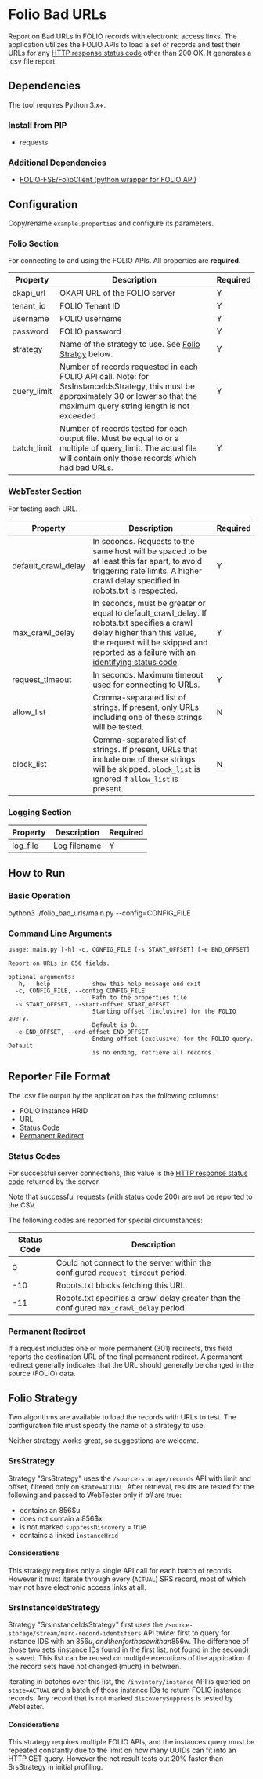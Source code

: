 # Folio Bad URLs

Report on Bad URLs in FOLIO records with electronic access links.  The application utilizes the FOLIO APIs to load a set of records and test their URLs for any [HTTP response status code](#status-codes) other than 200 OK.  It generates a .csv file report.

## Dependencies

The tool requires Python 3.x+.

### Install from PIP
  - requests

### Additional Dependencies
- [FOLIO-FSE/FolioClient (python wrapper for FOLIO API)](https://github.com/FOLIO-FSE/FolioClient)

## Configuration

Copy/rename `example.properties` and configure its parameters.

### Folio Section

For connecting to and using the FOLIO APIs.  All properties are **required**.

| Property | Description | Required |
|----------|-------------|---------|
| okapi_url | OKAPI URL of the FOLIO server | Y |
| tenant_id | FOLIO Tenant ID | Y |
| username | FOLIO username | Y | 
| password | FOLIO password | Y |
| strategy | Name of the strategy to use.  See [Folio Stratgy](#folio-strategy) below. | Y |
| query_limit | Number of records requested in each FOLIO API call.  Note: for SrsInstanceIdsStrategy, this must be approximately 30 or lower so that the maximum query string length is not exceeded. | Y |
| batch_limit | Number of records tested for each output file.  Must be equal to or a multiple of query_limit.  The actual file will contain only those records which had bad URLs. | Y |

### WebTester Section

For testing each URL.

| Property | Description | Required |
|----------|-------------|---------|
| default_crawl_delay | In seconds.  Requests to the same host will be spaced to be at least this far apart, to avoid triggering rate limits.  A higher crawl delay specified in robots.txt is respected. | Y |
| max_crawl_delay | In seconds, must be greater or equal to default_crawl_delay.  If robots.txt specifies a crawl delay higher than this value, the request will be skipped and reported as a failure with an [identifying status code](#status-codes).  | Y |
| request_timeout | In seconds.  Maximum timeout used for connecting to URLs. | Y |
| allow_list | Comma-separated list of strings.  If present, only URLs including one of these strings will be tested. | N |
| block_list | Comma-separated list of strings.  If present, URLs that include one of these strings will be skipped.  `block_list` is ignored if `allow_list` is present. | N |

### Logging Section

| Property | Description | Required |
|----------|-------------|---------|
| log_file | Log filename | Y |

## How to Run

### Basic Operation

python3 ./folio_bad_urls/main.py --config=CONFIG_FILE

### Command Line Arguments

    usage: main.py [-h] -c, CONFIG_FILE [-s START_OFFSET] [-e END_OFFSET]

    Report on URLs in 856 fields.

    optional arguments:
      -h, --help            show this help message and exit
      -c, CONFIG_FILE, --config CONFIG_FILE
                            Path to the properties file
      -s START_OFFSET, --start-offset START_OFFSET
                            Starting offset (inclusive) for the FOLIO query.
                            Default is 0.
      -e END_OFFSET, --end-offset END_OFFSET
                            Ending offset (exclusive) for the FOLIO query. Default
                            is no ending, retrieve all records.

## Reporter File Format

The .csv file output by the application has the following columns:
- FOLIO Instance HRID
- URL
- [Status Code](#status-codes)
- [Permanent Redirect](#permanent-redirect)

### Status Codes

For successful server connections, this value is the [HTTP response status code](https://developer.mozilla.org/en-US/docs/Web/HTTP/Status) returned by the server.

Note that successful requests (with status code 200) are not be reported to the CSV.

The following codes are reported for special circumstances:

| Status Code | Description |
| ----------- | ----------- |
| 0 | Could not connect to the server within the configured `request_timeout` period. |
| -10 | Robots.txt blocks fetching this URL. |
| -11 | Robots.txt specifies a crawl delay greater than the configured `max_crawl_delay` period. |

### Permanent Redirect

If a request includes one or more permanent (301) redirects, this field reports the destination URL of the final permanent redirect.
A permanent redirect generally indicates that the URL should generally be changed in the source (FOLIO) data.

## Folio Strategy

Two algorithms are available to load the records with URLs to test.  The configuration file must specify the name of a strategy to use.

Neither strategy works great, so suggestions are welcome.

### SrsStrategy

Strategy "SrsStrategy" uses the `/source-storage/records` API with limit and offset, filtered only on `state=ACTUAL`.  After retrieval, results are tested for the following and passed to WebTester only if *all* are true:
- contains an 856$u
- does not contain a 856$x
- is not marked `suppressDiscovery` = true
- contains a linked `instanceHrid`

#### Considerations

This strategy requires only a single API call for each batch of records.  However it must iterate through every (`ACTUAL`) SRS record, most of which may not have electronic access links at all. 

### SrsInstanceIdsStrategy

Strategy "SrsInstanceIdsStrategy" first uses the `/source-storage/stream/marc-record-identifiers` API twice: first to query for instance IDS with an 856$u, and then for those with an 856$w.  The difference of those two sets (instance IDs found in the first list, not found in the second) is saved.  This list can be reused on multiple executions of the application if the record sets have not changed (much) in between.  

Iterating in batches over this list, the `/inventory/instance` API is queried on `state=ACTUAL` and a batch of those instance IDs to return FOLIO instance records.  Any record that is not marked `discoverySuppress` is tested by WebTester.

#### Considerations

This strategy requires multiple FOLIO APIs, and the instances query must be repeated constantly due to the limit on how many UUIDs can fit into an HTTP GET query.  However the net result tests out 20% faster than SrsStrategy in initial profiling.
